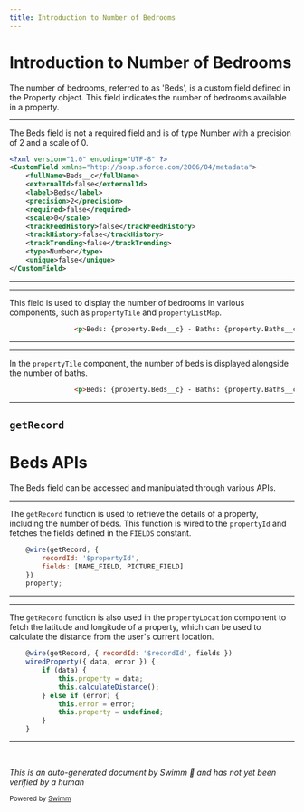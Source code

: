 ```yaml
---
title: Introduction to Number of Bedrooms
---
```

# Introduction to Number of Bedrooms

The number of bedrooms, referred to as 'Beds', is a custom field defined in the Property object. This field indicates the number of bedrooms available in a property.

<SwmSnippet path="/force-app/main/default/objects/Property__c/fields/Beds__c.field-meta.xml" line="1">

---

The Beds field is not a required field and is of type Number with a precision of 2 and a scale of 0.

```xml
<?xml version="1.0" encoding="UTF-8" ?>
<CustomField xmlns="http://soap.sforce.com/2006/04/metadata">
    <fullName>Beds__c</fullName>
    <externalId>false</externalId>
    <label>Beds</label>
    <precision>2</precision>
    <required>false</required>
    <scale>0</scale>
    <trackFeedHistory>false</trackFeedHistory>
    <trackHistory>false</trackHistory>
    <trackTrending>false</trackTrending>
    <type>Number</type>
    <unique>false</unique>
</CustomField>
```

---

</SwmSnippet>

<SwmSnippet path="/force-app/main/default/lwc/propertyTile/propertyTile.html" line="10">

---

This field is used to display the number of bedrooms in various components, such as `propertyTile` and `propertyListMap`.

```html
                <p>Beds: {property.Beds__c} - Baths: {property.Baths__c}</p>
```

---

</SwmSnippet>

<SwmSnippet path="/force-app/main/default/lwc/propertyTile/propertyTile.html" line="10">

---

In the `propertyTile` component, the number of beds is displayed alongside the number of baths.

```html
                <p>Beds: {property.Beds__c} - Baths: {property.Baths__c}</p>
```

---

</SwmSnippet>

## <SwmToken path="force-app/main/default/lwc/propertySummary/propertySummary.js" pos="25:4:4" line-data="    @wire(getRecord, {">`getRecord`</SwmToken>

# Beds APIs

The Beds field can be accessed and manipulated through various APIs.

<SwmSnippet path="/force-app/main/default/lwc/propertySummary/propertySummary.js" line="25">

---

The <SwmToken path="force-app/main/default/lwc/propertySummary/propertySummary.js" pos="25:4:4" line-data="    @wire(getRecord, {">`getRecord`</SwmToken> function is used to retrieve the details of a property, including the number of beds. This function is wired to the <SwmToken path="force-app/main/default/lwc/propertySummary/propertySummary.js" pos="26:6:6" line-data="        recordId: &#39;$propertyId&#39;,">`propertyId`</SwmToken> and fetches the fields defined in the `FIELDS` constant.

```javascript
    @wire(getRecord, {
        recordId: '$propertyId',
        fields: [NAME_FIELD, PICTURE_FIELD]
    })
    property;
```

---

</SwmSnippet>

<SwmSnippet path="/force-app/main/default/lwc/propertyLocation/propertyLocation.js" line="18">

---

The <SwmToken path="force-app/main/default/lwc/propertyLocation/propertyLocation.js" pos="18:4:4" line-data="    @wire(getRecord, { recordId: &#39;$recordId&#39;, fields })">`getRecord`</SwmToken> function is also used in the `propertyLocation` component to fetch the latitude and longitude of a property, which can be used to calculate the distance from the user's current location.

```javascript
    @wire(getRecord, { recordId: '$recordId', fields })
    wiredProperty({ data, error }) {
        if (data) {
            this.property = data;
            this.calculateDistance();
        } else if (error) {
            this.error = error;
            this.property = undefined;
        }
    }
```

---

</SwmSnippet>

&nbsp;

*This is an auto-generated document by Swimm 🌊 and has not yet been verified by a human*

<SwmMeta version="3.0.0" repo-id="Z2l0aHViJTNBJTNBZHJlYW1ob3VzZS1sd2MlM0ElM0FTd2ltbS1EZW1v" repo-name="dreamhouse-lwc"><sup>Powered by [Swimm](/)</sup></SwmMeta>
